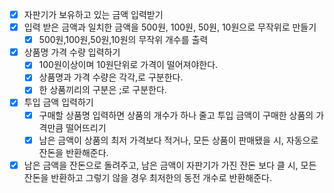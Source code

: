- [x] 자판기가 보유하고 있는 금액 입력받기
- [x] 입력 받은 금액과 일치한 금액을 500원, 100원, 50원, 10원으로 
 무작위로 만들기
  - [x] 500원,100원,50원,10원의 무작위 개수를 출력
- [x] 상품명 가격 수량 입력하기
  - [x] 100원이상이며 10원단위로 가격이 떨어져야한다.
  - [x] 상품명과 가격 수량은 각각,로 구분한다.
  - [x] 한 상품끼리의 구분은 ;로 구분한다.
- [x] 투입 금액 입력하기
  - [x] 구매할 상품명 입력하면 상품의 개수가 하나 줄고 투입 금액이
  구매한 상품의 가격만큼 떨어뜨리기
  - [x] 남은 금액이 상품의 최저 가격보다 적거나, 모든 상품이
      판매됐을 시, 자동으로 잔돈을 반환해준다.
- [x] 남은 금액을 잔돈으로 돌려주고, 남은 금액이 자판기가 가진 잔돈
    보다 클 시, 모든 잔돈을 반환하고 그렇기 않을 경우
    최저한의 동전 개수로 반환해준다.